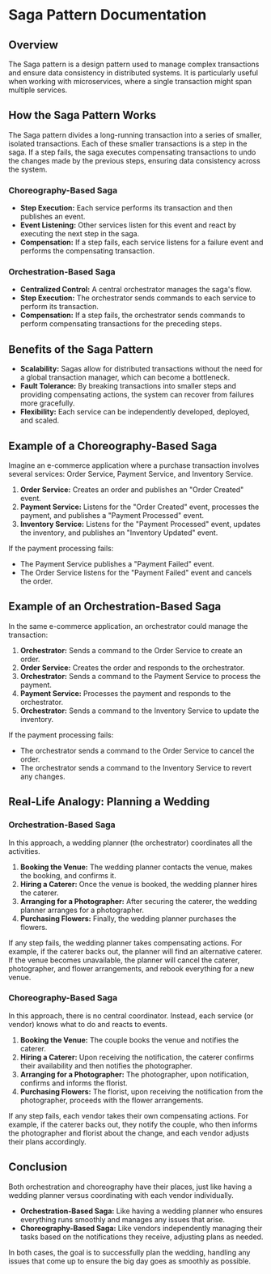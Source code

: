 # Saga Pattern Documentation

## Overview

The Saga pattern is a design pattern used to manage complex transactions and ensure data consistency in distributed systems. It is particularly useful when working with microservices, where a single transaction might span multiple services.

## How the Saga Pattern Works

The Saga pattern divides a long-running transaction into a series of smaller, isolated transactions. Each of these smaller transactions is a step in the saga. If a step fails, the saga executes compensating transactions to undo the changes made by the previous steps, ensuring data consistency across the system.

### Choreography-Based Saga
- **Step Execution:** Each service performs its transaction and then publishes an event.
- **Event Listening:** Other services listen for this event and react by executing the next step in the saga.
- **Compensation:** If a step fails, each service listens for a failure event and performs the compensating transaction.

### Orchestration-Based Saga
- **Centralized Control:** A central orchestrator manages the saga's flow.
- **Step Execution:** The orchestrator sends commands to each service to perform its transaction.
- **Compensation:** If a step fails, the orchestrator sends commands to perform compensating transactions for the preceding steps.

## Benefits of the Saga Pattern
- **Scalability:** Sagas allow for distributed transactions without the need for a global transaction manager, which can become a bottleneck.
- **Fault Tolerance:** By breaking transactions into smaller steps and providing compensating actions, the system can recover from failures more gracefully.
- **Flexibility:** Each service can be independently developed, deployed, and scaled.

## Example of a Choreography-Based Saga
Imagine an e-commerce application where a purchase transaction involves several services: Order Service, Payment Service, and Inventory Service.

1. **Order Service:** Creates an order and publishes an "Order Created" event.
2. **Payment Service:** Listens for the "Order Created" event, processes the payment, and publishes a "Payment Processed" event.
3. **Inventory Service:** Listens for the "Payment Processed" event, updates the inventory, and publishes an "Inventory Updated" event.

If the payment processing fails:
- The Payment Service publishes a "Payment Failed" event.
- The Order Service listens for the "Payment Failed" event and cancels the order.

## Example of an Orchestration-Based Saga
In the same e-commerce application, an orchestrator could manage the transaction:

1. **Orchestrator:** Sends a command to the Order Service to create an order.
2. **Order Service:** Creates the order and responds to the orchestrator.
3. **Orchestrator:** Sends a command to the Payment Service to process the payment.
4. **Payment Service:** Processes the payment and responds to the orchestrator.
5. **Orchestrator:** Sends a command to the Inventory Service to update the inventory.

If the payment processing fails:
- The orchestrator sends a command to the Order Service to cancel the order.
- The orchestrator sends a command to the Inventory Service to revert any changes.

## Real-Life Analogy: Planning a Wedding

### Orchestration-Based Saga
In this approach, a wedding planner (the orchestrator) coordinates all the activities.

1. **Booking the Venue:** The wedding planner contacts the venue, makes the booking, and confirms it.
2. **Hiring a Caterer:** Once the venue is booked, the wedding planner hires the caterer.
3. **Arranging for a Photographer:** After securing the caterer, the wedding planner arranges for a photographer.
4. **Purchasing Flowers:** Finally, the wedding planner purchases the flowers.

If any step fails, the wedding planner takes compensating actions. For example, if the caterer backs out, the planner will find an alternative caterer. If the venue becomes unavailable, the planner will cancel the caterer, photographer, and flower arrangements, and rebook everything for a new venue.

### Choreography-Based Saga
In this approach, there is no central coordinator. Instead, each service (or vendor) knows what to do and reacts to events.

1. **Booking the Venue:** The couple books the venue and notifies the caterer.
2. **Hiring a Caterer:** Upon receiving the notification, the caterer confirms their availability and then notifies the photographer.
3. **Arranging for a Photographer:** The photographer, upon notification, confirms and informs the florist.
4. **Purchasing Flowers:** The florist, upon receiving the notification from the photographer, proceeds with the flower arrangements.

If any step fails, each vendor takes their own compensating actions. For example, if the caterer backs out, they notify the couple, who then informs the photographer and florist about the change, and each vendor adjusts their plans accordingly.

## Conclusion

Both orchestration and choreography have their places, just like having a wedding planner versus coordinating with each vendor individually.

- **Orchestration-Based Saga:** Like having a wedding planner who ensures everything runs smoothly and manages any issues that arise.
- **Choreography-Based Saga:** Like vendors independently managing their tasks based on the notifications they receive, adjusting plans as needed.

In both cases, the goal is to successfully plan the wedding, handling any issues that come up to ensure the big day goes as smoothly as possible.
